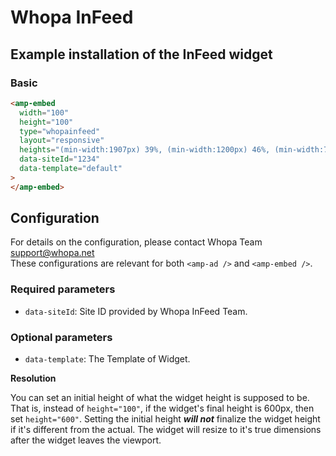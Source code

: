 <!---
Copyright 2020 The AMP HTML Authors. All Rights Reserved.

Licensed under the Apache License, Version 2.0 (the "License");
you may not use this file except in compliance with the License.
You may obtain a copy of the License at

      http://www.apache.org/licenses/LICENSE-2.0

Unless required by applicable law or agreed to in writing, software
distributed under the License is distributed on an "AS-IS" BASIS,
WITHOUT WARRANTIES OR CONDITIONS OF ANY KIND, either express or implied.
See the License for the specific language governing permissions and
limitations under the License.
-->

# Whopa InFeed

## Example installation of the InFeed widget

### Basic

```html
<amp-embed
  width="100"
  height="100"
  type="whopainfeed"
  layout="responsive"
  heights="(min-width:1907px) 39%, (min-width:1200px) 46%, (min-width:780px) 64%, (min-width:480px) 98%, (min-width:460px) 167%, 196%"
  data-siteId="1234"
  data-template="default"
>
</amp-embed>
```

## Configuration

For details on the configuration, please contact Whopa Team support@whopa.net \
These configurations are relevant for both `<amp-ad />` and `<amp-embed />`.

### Required parameters

-   `data-siteId`: Site ID provided by Whopa InFeed Team.

### Optional parameters

-   `data-template`: The Template of Widget.

**Resolution**

You can set an initial height of what the widget height is supposed to be. That is, instead of `height="100"`, if the widget's final height is 600px, then set `height="600"`. Setting the initial height **_will not_** finalize the widget height if it's different from the actual. The widget will resize to it's true dimensions after the widget leaves the viewport.
